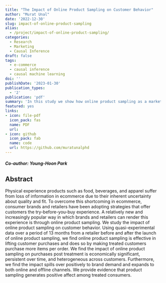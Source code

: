 ```yaml
---
title: "The Impact of Online Product Sampling on Customer Behavior"
author: "Murat Unal"
date: '2022-12-30'
slug: impact-of-online-product-sampling
alias:
  - /project/impact-of-online-product-sampling/
categories:
  - Research
  - Marketing
  - Causal Inference
draft: false  
tags:
  - e-commerce
  - causal inference
  - causal machine learning
doi: ''
publishDate: '2023-01-30'
publication_types:
  - '2'
publication: 'pdf'
summary: 'In this study we show how online product sampling as a marketing strategy impacts consumer behavior and quantify the economic value it generates for retailers in e-commerce.'
featured: yes
links:
- icon: file-pdf
  icon_pack: fas
  name: PDF
  url:
- icon: github
  icon_pack: fab
  name: code
  url: https://github.com/muratunalphd  
---
```


##### Co-author: Young-Hoon Park

## Abstract 

Physical experience products such as food, beverages, and apparel suffer from loss of information in ecommerce due to their inherent uncertainty about quality and fit. To overcome this shortcoming in ecommerce, consumer brands and retailers have been adopting strategies that offer customers the try-before-you-buy experience. A relatively new and increasingly popular way in which brands and retailers can render this experience is through online product sampling. We study the impact of online product sampling on customer behavior. Using quasi-experimental data over a period of 13 months from a retailer before and after the launch of online product sampling, we find online product sampling is effective in lifting customer purchases and does so by making treated customers purchase more items per order. We find the impact of online product sampling on purchases post treatment is economically significant, persistent over time, and heterogeneous across customers. Furthermore, we find the impact spills over positively to brand demand and expands to both online and offline channels. We provide evidence that product sampling generates positive affect among treated consumers.